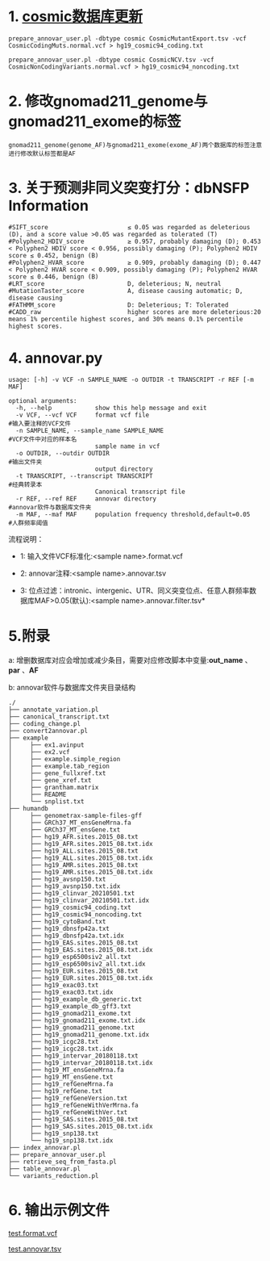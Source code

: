 # 1. [cosmic数据库更新](https://annovar.openbioinformatics.org/en/latest/user-guide/filter/)

    prepare_annovar_user.pl -dbtype cosmic CosmicMutantExport.tsv -vcf CosmicCodingMuts.normal.vcf > hg19_cosmic94_coding.txt

    prepare_annovar_user.pl -dbtype cosmic CosmicNCV.tsv -vcf CosmicNonCodingVariants.normal.vcf > hg19_cosmic94_noncoding.txt

# 2. 修改gnomad211_genome与gnomad211_exome的标签

    gnomad211_genome(genome_AF)与gnomad211_exome(exome_AF)两个数据库的标签注意进行修改默认标签都是AF

# 3. 关于预测非同义突变打分：dbNSFP Information

    #SIFT_score                      ≤ 0.05 was regarded as deleterious (D), and a score value >0.05 was regarded as tolerated (T)
    #Polyphen2_HDIV_score            ≥ 0.957, probably damaging (D); 0.453 < Polyphen2 HDIV score < 0.956, possibly damaging (P); Polyphen2 HDIV score ≤ 0.452, benign (B)
    #Polyphen2_HVAR_score            ≥ 0.909, probably damaging (D); 0.447 < Polyphen2 HVAR score < 0.909, possibly damaging (P); Polyphen2 HVAR score ≤ 0.446, benign (B)
    #LRT_score                       D, deleterious; N, neutral
    #MutationTaster_score            A, disease causing automatic; D, disease causing
    #FATHMM_score                    D: Deleterious; T: Tolerated
    #CADD_raw                        higher scores are more deleterious:20 means 1% percentile highest scores, and 30% means 0.1% percentile highest scores.

# 4. annovar.py

    usage: [-h] -v VCF -n SAMPLE_NAME -o OUTDIR -t TRANSCRIPT -r REF [-m MAF]

    optional arguments:
      -h, --help            show this help message and exit
      -v VCF, --vcf VCF     format vcf file                                 #输入要注释的VCF文件
      -n SAMPLE_NAME, --sample_name SAMPLE_NAME                             #VCF文件中对应的样本名
                            sample name in vcf
      -o OUTDIR, --outdir OUTDIR                                            #输出文件夹
                            output directory
      -t TRANSCRIPT, --transcript TRANSCRIPT                                #经典转录本
                            Canonical transcript file
      -r REF, --ref REF     annovar directory                               #annovar软件与数据库文件夹
      -m MAF, --maf MAF     population frequency threshold,default=0.05     #人群频率阈值

流程说明：

+   1:  输入文件VCF标准化:\<sample name\>.format.vcf 

+   2:  annovar注释:\<sample name\>.annovar.tsv

+   3:  位点过滤：intronic、intergenic、UTR、同义突变位点、任意人群频率数据库MAF>0.05(默认):\<sample name\>.annovar.filter.tsv*

# 5.附录

a:  增删数据库对应会增加或减少条目，需要对应修改脚本中变量:**out_name** 、 **par** 、**AF**

b:  annovar软件与数据库文件夹目录结构

    ./
    ├── annotate_variation.pl
    ├── canonical_transcript.txt
    ├── coding_change.pl
    ├── convert2annovar.pl
    ├── example
    │     ├── ex1.avinput
    │     ├── ex2.vcf
    │     ├── example.simple_region
    │     ├── example.tab_region
    │     ├── gene_fullxref.txt
    │     ├── gene_xref.txt
    │     ├── grantham.matrix
    │     ├── README
    │     └── snplist.txt
    ├── humandb
    │     ├── genometrax-sample-files-gff
    │     ├── GRCh37_MT_ensGeneMrna.fa
    │     ├── GRCh37_MT_ensGene.txt
    │     ├── hg19_AFR.sites.2015_08.txt
    │     ├── hg19_AFR.sites.2015_08.txt.idx
    │     ├── hg19_ALL.sites.2015_08.txt
    │     ├── hg19_ALL.sites.2015_08.txt.idx
    │     ├── hg19_AMR.sites.2015_08.txt
    │     ├── hg19_AMR.sites.2015_08.txt.idx
    │     ├── hg19_avsnp150.txt
    │     ├── hg19_avsnp150.txt.idx
    │     ├── hg19_clinvar_20210501.txt
    │     ├── hg19_clinvar_20210501.txt.idx
    │     ├── hg19_cosmic94_coding.txt
    │     ├── hg19_cosmic94_noncoding.txt
    │     ├── hg19_cytoBand.txt
    │     ├── hg19_dbnsfp42a.txt
    │     ├── hg19_dbnsfp42a.txt.idx
    │     ├── hg19_EAS.sites.2015_08.txt
    │     ├── hg19_EAS.sites.2015_08.txt.idx
    │     ├── hg19_esp6500siv2_all.txt
    │     ├── hg19_esp6500siv2_all.txt.idx
    │     ├── hg19_EUR.sites.2015_08.txt
    │     ├── hg19_EUR.sites.2015_08.txt.idx
    │     ├── hg19_exac03.txt
    │     ├── hg19_exac03.txt.idx
    │     ├── hg19_example_db_generic.txt
    │     ├── hg19_example_db_gff3.txt
    │     ├── hg19_gnomad211_exome.txt
    │     ├── hg19_gnomad211_exome.txt.idx
    │     ├── hg19_gnomad211_genome.txt
    │     ├── hg19_gnomad211_genome.txt.idx
    │     ├── hg19_icgc28.txt
    │     ├── hg19_icgc28.txt.idx
    │     ├── hg19_intervar_20180118.txt
    │     ├── hg19_intervar_20180118.txt.idx
    │     ├── hg19_MT_ensGeneMrna.fa
    │     ├── hg19_MT_ensGene.txt
    │     ├── hg19_refGeneMrna.fa
    │     ├── hg19_refGene.txt
    │     ├── hg19_refGeneVersion.txt
    │     ├── hg19_refGeneWithVerMrna.fa
    │     ├── hg19_refGeneWithVer.txt
    │     ├── hg19_SAS.sites.2015_08.txt
    │     ├── hg19_SAS.sites.2015_08.txt.idx
    │     ├── hg19_snp138.txt
    │     └── hg19_snp138.txt.idx
    ├── index_annovar.pl
    ├── prepare_annovar_user.pl
    ├── retrieve_seq_from_fasta.pl
    ├── table_annovar.pl
    └── variants_reduction.pl

# 6. 输出示例文件

[test.format.vcf](./test.format.vcf)

[test.annovar.tsv](./test.annovar.tsv)